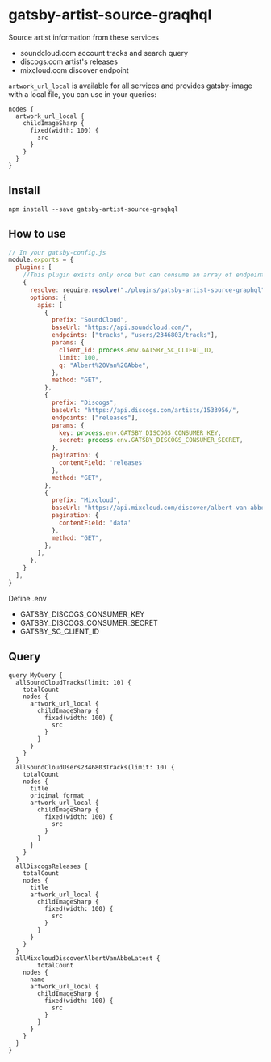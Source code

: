 # gatsby-artist-source-graqhql

Source artist information from these services

* soundcloud.com account tracks and search query
* discogs.com artist's releases
* mixcloud.com discover endpoint

`artwork_url_local` is available for all services and provides gatsby-image
with a local file, you can use in your queries:

```
nodes {
  artwork_url_local {
    childImageSharp {
      fixed(width: 100) {
        src
      }
    }
  }
}
```


## Install

`npm install --save gatsby-artist-source-graqhql`

## How to use

```js
// In your gatsby-config.js
module.exports = {
  plugins: [
    //This plugin exists only once but can consume an array of endpoints
    {
      resolve: require.resolve("./plugins/gatsby-artist-source-graphql"),
      options: {
        apis: [
          {
            prefix: "SoundCloud",
            baseUrl: "https://api.soundcloud.com/",
            endpoints: ["tracks", "users/2346803/tracks"],
            params: {
              client_id: process.env.GATSBY_SC_CLIENT_ID,
              limit: 100,
              q: "Albert%20Van%20Abbe",
            },
            method: "GET",
          },
          {
            prefix: "Discogs",
            baseUrl: "https://api.discogs.com/artists/1533956/",
            endpoints: ["releases"],
            params: {
              key: process.env.GATSBY_DISCOGS_CONSUMER_KEY,
              secret: process.env.GATSBY_DISCOGS_CONSUMER_SECRET,
            },
            pagination: {
              contentField: 'releases'
            },
            method: "GET",
          },
          {
            prefix: "Mixcloud",
            baseUrl: "https://api.mixcloud.com/discover/albert-van-abbe/latest/",
            pagination: {
              contentField: 'data'
            },
            method: "GET",
          },
        ],
      },
    }
  ],
}
```

Define .env

* GATSBY_DISCOGS_CONSUMER_KEY
* GATSBY_DISCOGS_CONSUMER_SECRET
* GATSBY_SC_CLIENT_ID

## Query

```
query MyQuery {
  allSoundCloudTracks(limit: 10) {
    totalCount
    nodes {
      artwork_url_local {
        childImageSharp {
          fixed(width: 100) {
            src
          }
        }
      }
    }
  }
  allSoundCloudUsers2346803Tracks(limit: 10) {
    totalCount
    nodes {
      title
      original_format
      artwork_url_local {
        childImageSharp {
          fixed(width: 100) {
            src
          }
        }
      }
    }
  }
  allDiscogsReleases {
    totalCount
    nodes {
      title
      artwork_url_local {
        childImageSharp {
          fixed(width: 100) {
            src
          }
        }
      }
    }
  }
  allMixcloudDiscoverAlbertVanAbbeLatest {
        totalCount
    nodes {
      name
      artwork_url_local {
        childImageSharp {
          fixed(width: 100) {
            src
          }
        }
      }
    }
  }
}
```
